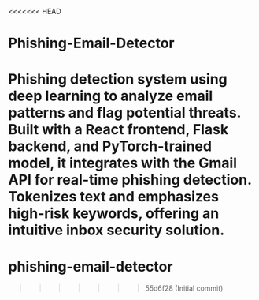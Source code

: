 <<<<<<< HEAD
# Phishing-Email-Detector
Phishing detection system using deep learning to analyze email patterns and flag potential threats. Built with a React frontend, Flask backend, and PyTorch-trained model, it integrates with the Gmail API for real-time phishing detection. Tokenizes text and emphasizes high-risk keywords, offering an intuitive inbox security solution.
=======
# phishing-email-detector
>>>>>>> 55d6f28 (Initial commit)
